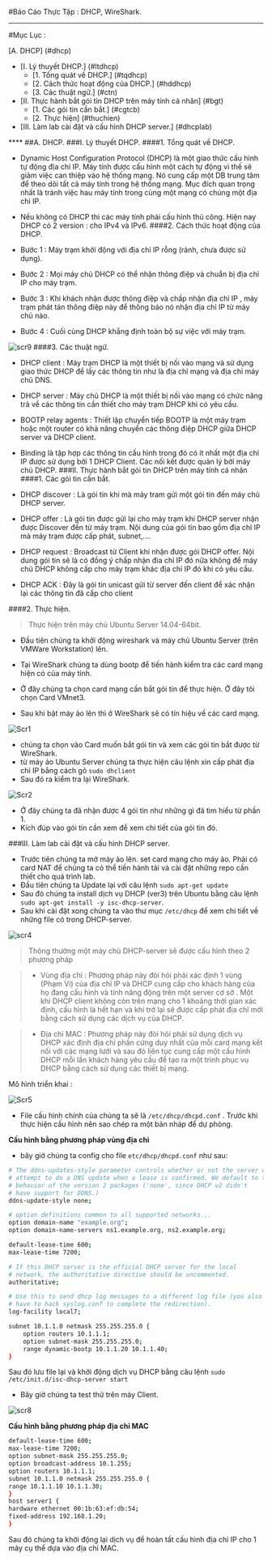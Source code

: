 #Báo Cáo Thực Tập : DHCP, WireShark.

****
#Mục Lục :

[A. DHCP] (#dhcp)
 <ul>
 <li>[I. Lý thuyết DHCP.] (#ltdhcp)
  <ul>
  <li>[1. Tổng quát về DHCP.] (#tqdhcp)</li>
  <li>[2. Cách thức hoạt động của DHCP.] (#hddhcp)</li>
  <li>[3. Các thuật ngữ.] (#ctn)</li>
  </ul>
 </li>
 <li>[II. Thực hành bắt gói tin DHCP trên máy tính cá nhân] (#bgt)
  <ul>
  <li>[1. Các gói tin cần bắt.] (#cgtcb)</li>
  <li>[2. Thực hiện] (#thuchien)</li>
  </ul>
 </li>
 <li>[III. Làm lab cài đặt và cấu hình DHCP server.] (#dhcplab)
 </li>
 </ul>
****
<a name="dhcp"></a>
##A. DHCP.
<a name="ltdhcp"></a>
###I. Lý thuyết DHCP.
<a name="tqdhcp"></a>
####1. Tổng quát về DHCP.

- Dynamic Host Configuration Protocol (DHCP) là một giao thức cấu hình tự động địa chỉ IP. Máy tính được cấu hình một cách tự động vì thế sẽ giảm việc can thiệp vào hệ thống mạng. Nó cung cấp một DB trung tâm để theo dõi tất cả máy tính trong hệ thống mạng. Mục đích quan trọng nhất là tránh việc hau máy tính trong cùng một mạng có chúng một địa chỉ IP.
- Nếu không có DHCP thì các máy tính phải cấu hình thủ công. Hiện nay DHCP có 2 version : cho IPv4 và IPv6.
<a name="hddhcp"></a>
####2. Cách thức hoạt động của DHCP.

- Bước 1 : Máy trạm khởi động với địa chỉ IP rỗng (rảnh, chưa được sử dụng).
- Bước 2 : Mọi máy chủ DHCP có thể nhận thông điệp và chuẩn bị địa chỉ IP cho máy trạm.
- Bước 3 : Khi khách nhận được thông điệp và chấp nhận địa chỉ IP , máy trạm phát tán thông điệp này để thông báo nó nhận địa chỉ IP từ máy chủ nào.
- Bước 4 : Cuối cùng DHCP khẳng định toàn bộ sự việc với máy trạm.

![scr9](http://i.imgur.com/yfkPTLx.png)
<a name="ctn"></a>
####3. Các thuật ngữ.

- DHCP client : Máy trạm DHCP là một thiết bị nối vào mạng và sử dụng giao thức DHCP để lấy các thông tin như là địa chỉ mạng và địa chỉ máy chủ DNS.
- DHCP server : Máy chủ DHCP là một thiết bị nối vào mạng có chức năng trả về các thông tin cần thiết cho máy trạm DHCP khi có yêu cầu.
- BOOTP relay agents : Thiết lập chuyển tiếp BOOTP là một máy trạm hoặc một router có khả năng chuyển các thông điệp DHCP giữa DHCP server và DHCP client.
- Binding là tập hợp các thông tin cấu hình trong đó có ít nhất một địa chỉ IP được sử dụng bởi 1 DHCP Client. Các nối kết được quản lý bởi máy chủ DHCP.
<a name="bgt"></a>
###II. Thực hành bắt gói tin DHCP trên máy tính cá nhân
<a name="cgtcb"></a>
####1. Các gói tin cần bắt.

- DHCP discover : Là gói tin khi mà máy tram gửi một gói tin đến máy chủ DHCP server.
- DHCP offer : Là gói tin được gửi lại cho máy trạm khi DHCP server nhận được Discover đến từ máy trạm. Nội dung của gói tin bao gồm địa chỉ IP mà máy trạm được cấp phát, subnet,....
- DHCP request : Broadcast từ Client khi nhận được gói DHCP offer. Nội dung gói tin sẽ là có đồng ý chấp nhận đia chỉ IP đó nữa không để máy chủ DHCP không cấp cho máy trạm khác địa chỉ IP đó khi có yêu cầu.
<a name="thuchien"></a>
- DHCP ACK : Đây là gói tin unicast gửi từ server đến client để xác nhận lại các thông tin đã cấp cho client

####2. Thực hiện.

> Thực hiện trên máy chủ Ubuntu Server 14.04-64bit.


- Đầu tiên chúng ta khởi động wireshark và máy chủ Ubuntu Server (trên VMWare Workstation) lên.
- Tại WireShark chúng ta dùng bootp để tiến hành kiểm tra các card mạng hiện có của máy tính.

- Ở đây chúng ta chọn card mạng cần bắt gói tin để thực hiện. Ở đây tôi chọn Card VMnet3.
- Sau khi bật máy ảo lên thì ở WireShark sẽ có tín hiệu về các card mạng.

![Scr1](http://i.imgur.com/P6eS4x7.png)

- chúng ta chọn vào Card muốn bắt gói tin và xem các gói tin bắt được từ WireShark.
- từ máy ảo Ubuntu Server chúng ta thực hiện câu lệnh xin cấp phát địa chỉ IP bằng cách gõ `sudo dhclient`
- Sau đó ra kiểm tra lại WireShark.

![Scr2](http://i.imgur.com/aDZOB6H.png)

- Ở đây chúng ta đã nhận được 4 gói tin như những gì đã tìm hiểu từ phần 1.
- Kích đúp vào gói tin cần xem để xem chi tiết của gói tin đó.

<a name="dhcplab"></a>
###III. Làm lab cài đặt và cấu hình DHCP server.

- Trước tiên chúng ta mở máy ảo lên. set card mạng cho máy ảo. Phải có card NAT để chúng ta có thể tiến hành tải và cài đặt những repo cần thiết cho quá trình lab.
- Đầu tiên chúng ta Update lại với câu lệnh `sudo apt-get update`
- Sau đó chúng ta install dịch vụ DHCP (ver3) trên Ubuntu bằng câu lệnh `sudo apt-get install -y isc-dhcp-server`.
- Sau khi cài đặt xong chúng ta vào thư mục `/etc/dhcp` để xem chi tiết về những file có trong DHCP-server.

![scr4](http://i.imgur.com/eNrskCj.png)

> Thông thường một máy chủ DHCP-server sẽ được cấu hình theo 2 phương pháp

> - Vùng địa chỉ : Phương pháp này đòi hỏi phải xác định 1 vùng (Phạm Vi) của địa chỉ IP và DHCP cung cấp cho khách hàng của họ đang cấu hình và tính năng động trên một server cơ sở . Một khi DHCP client không còn trên mạng cho 1 khoảng thời gian xác định, cấu hình là hết hạn và khi trở lại sẽ được cấp phát địa chỉ mới bằng cách sử dụng các dịch vụ của DHCP.

> - Địa chỉ MAC : Phương pháp này đòi hỏi phải sử dụng dịch vụ DHCP xác định địa chỉ phần cứng duy nhất của mỗi card mạng  kết nối với các mạng lưới và sau đó liên tục cung cấp một cấu hình DHCP mỗi lần khách hàng yêu cầu  để tạo ra một trình phục vụ DHCP bằng cách sử dụng các thiết bị mạng.


Mô hình triển khai : 

![Scr5](http://i.imgur.com/oePyaua.png)

- File cấu hình chính của chúng ta sẽ là `/etc/dhcp/dhcpd.conf` . Trước khi thực hiện cấu hình nên sao chép ra một bản nháp để dự phòng.

**Cấu hình bằng phương pháp vùng địa chỉ**

- bây giờ chúng ta config cho file `etc/dhcp/dhcpd.conf` như sau: 

```sh
# The ddns-updates-style parameter controls whether or not the server will
# attempt to do a DNS update when a lease is confirmed. We default to the
# behavior of the version 2 packages ('none', since DHCP v2 didn't
# have support for DDNS.)
ddns-update-style none;

# option definitions common to all supported networks...
option domain-name "example.org";
option domain-name-servers ns1.example.org, ns2.example.org;

default-lease-time 600;
max-lease-time 7200;

# If this DHCP server is the official DHCP server for the local
# network, the authoritative directive should be uncommented.
authoritative;

# Use this to send dhcp log messages to a different log file (you also
# have to hack syslog.conf to complete the redirection).
log-facility local7;

subnet 10.1.1.0 netmask 255.255.255.0 {
    option routers 10.1.1.1;
    option subnet-mask 255.255.255.0;
    range dynamic-bootp 10.1.1.20 10.1.1.40;
}

```

Sau đó lưu file lại và khởi động dịch vụ DHCP bằng câu lệnh `sudo /etc/init.d/isc-dhcp-server start`

- Bây giờ chúng ta test thử trên máy Client.

![scr8](http://i.imgur.com/OCqgjtu.png)

**Cấu hình bằng phương pháp địa chỉ MAC**

```sh
default-lease-time 600;
max-lease-time 7200;
option subnet-mask 255.255.255.0;
option broadcast-address 10.1.255;
option routers 10.1.1.1;
subnet 10.1.1.0 netmask 255.255.255.0 {
range 10.1.1.10 10.1.1.30;
}
host server1 {
hardware ethernet 00:1b:63:ef:db:54;
fixed-address 192.168.1.20;
}
```

Sau đó chúng ta khởi động lại dịch vụ để hoàn tất cấu hình địa chỉ IP cho 1 máy cụ thể dựa vào địa chỉ MAC.
